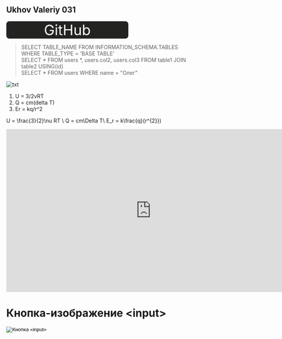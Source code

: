 ## Ukhov Valeriy 031

<style>
.button_1670212770427 {
    display: inline-block !important;
    text-decoration: none !important;
    background-color: #232422 !important;
    color: #ffffff !important;
    border: 0px solid #000000 !important;
    border-radius: 8px !important;
    font-size: 38px !important;
    padding: 0px 100px !important; 
    transition: all 0.8s ease !important;
}
.button_1670212770427:hover{
    text-decoration: none !important; 
    background-color: #f2f2f2 !important;
    color: #2e342c !important;
    border-color: #006089 !important;
}
</style>
<a href="https://github.com/INullOP/INullOP.github.io" class="button_1670212770427" target="_blank">
  GitHub
</a>

>SELECT TABLE_NAME FROM INFORMATION_SCHEMA.TABLES WHERE TABLE_TYPE = 'BASE TABLE' <br>
>SELECT * FROM users *, users.col2, users.col3  FROM table1 JOIN table2 USING(id) <br>
>SELECT * FROM users WHERE name = "Олег"

![txt](https://user-images.githubusercontent.com/114376270/200225977-bbc83422-53fd-4fa7-97f2-883cc2b02b2f.png)

1. U = 3/2vRT
2. Q = cm(delta T)
3. Er = kq/r^2

U = \frac{3}{2}\nu RT \\
Q = cm\Delta T\\
E_r = k\frac{q}{r^{2}})

<iframe width="768" height="432" src="https://miro.com/app/live-embed/uXjVP8iI3D8=/?moveToViewport=83,-975,1385,676&embedId=984897079287" frameborder="0" scrolling="no" allowfullscreen></iframe>

<html>
	<head>
		<meta charset="utf-8">
		<title>Кнопка-изображение </title>
	<body>
		<h1>Кнопка-изображение &lt;input&gt;</h1>
		<input type="image" src="/images/blog/72/button.png" alt="Кнопка «input»">
	</body>
</html>
